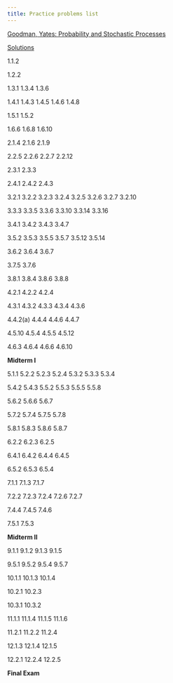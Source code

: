 ```yaml
---
title: Practice problems list
---
```

[Goodman, Yates: Probability and Stochastic Processes](https://ebookcentral-proquest-com.proxy1.library.virginia.edu/lib/uva/detail.action?docID=4946362)

[Solutions](Probability%20-%20Extra%20problems%20-%20Solutions.md)

1.1.2

1.2.2

1.3.1
1.3.4
1.3.6

1.4.1
1.4.3
1.4.5
1.4.6
1.4.8

1.5.1
1.5.2

1.6.6
1.6.8
1.6.10

2.1.4
2.1.6
2.1.9

2.2.5
2.2.6
2.2.7
2.2.12

2.3.1
2.3.3

2.4.1
2.4.2
2.4.3

3.2.1
3.2.2
3.2.3
3.2.4
3.2.5
3.2.6
3.2.7
3.2.10

3.3.3
3.3.5
3.3.6
3.3.10
3.3.14
3.3.16

3.4.1
3.4.2
3.4.3
3.4.7

3.5.2
3.5.3
3.5.5
3.5.7
3.5.12
3.5.14

3.6.2
3.6.4
3.6.7

3.7.5
3.7.6

3.8.1
3.8.4
3.8.6
3.8.8

4.2.1
4.2.2
4.2.4

4.3.1
4.3.2
4.3.3
4.3.4
4.3.6

4.4.2(a)
4.4.4
4.4.6
4.4.7

4.5.10
4.5.4
4.5.5
4.5.12

4.6.3
4.6.4
4.6.6
4.6.10

**Midterm I**

5.1.1
5.2.2
5.2.3
5.2.4
5.3.2
5.3.3
5.3.4

5.4.2
5.4.3
5.5.2
5.5.3
5.5.5
5.5.8

5.6.2
5.6.6
5.6.7

5.7.2
5.7.4
5.7.5
5.7.8

5.8.1
5.8.3
5.8.6
5.8.7

6.2.2
6.2.3
6.2.5

6.4.1
6.4.2
6.4.4
6.4.5

6.5.2
6.5.3
6.5.4

7.1.1
7.1.3
7.1.7

7.2.2
7.2.3
7.2.4
7.2.6
7.2.7

7.4.4
7.4.5
7.4.6

7.5.1
7.5.3

**Midterm II**

9.1.1
9.1.2
9.1.3
9.1.5

9.5.1
9.5.2
9.5.4
9.5.7

10.1.1
10.1.3
10.1.4

10.2.1
10.2.3

10.3.1
10.3.2

11.1.1
11.1.4
11.1.5
11.1.6

11.2.1
11.2.2
11.2.4

12.1.3
12.1.4
12.1.5

12.2.1
12.2.4
12.2.5

**Final Exam**

